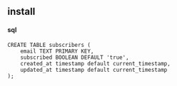 ## install


#### sql

    CREATE TABLE subscribers (
        email TEXT PRIMARY KEY,
        subscribed BOOLEAN DEFAULT 'true',
        created_at timestamp default current_timestamp,
        updated_at timestamp default current_timestamp
    );
